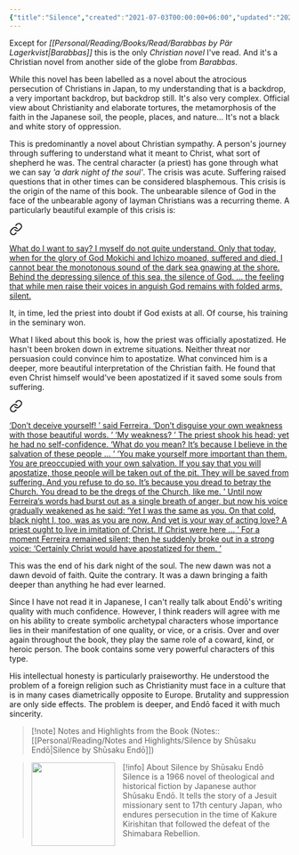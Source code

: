 ```yaml
---
{"title":"Silence","created":"2021-07-03T00:00:00+06:00","updated":"2023-02-13T18:03:38+06:00","read_at":["2022-04-06T00:00:00+06:00"],"read_count":1,"authors":["Shūsaku Endō","William Johnston"],"isbn10":800871863,"status":"Read","rating":5,"reviewed":true,"cover":"https://images-na.ssl-images-amazon.com/images/S/compressed.photo.goodreads.com/books/1503294393i/25200.jpg","dg-metatags":{"og:image":"https://images-na.ssl-images-amazon.com/images/S/compressed.photo.goodreads.com/books/1503294393i/25200.jpg"},"dg-publish":true,"dg-note-icon":2,"tags":["christianity","japanese","novel"],"permalink":"/personal/reading/books/read/silence-by-shusaku-endo/","metatags":{"og:image":"https://images-na.ssl-images-amazon.com/images/S/compressed.photo.goodreads.com/books/1503294393i/25200.jpg"},"dgPassFrontmatter":true,"noteIcon":2}
---
```


Except for *[[Personal/Reading/Books/Read/Barabbas by Pär Lagerkvist\|Barabbas]]* this is the only *Christian novel* I've read. And it's a Christian novel from another side of the globe from *Barabbas*.

While this novel has been labelled as a novel about the atrocious persecution of Christians in Japan, to my understanding that is a backdrop, a very important backdrop, but backdrop still. It's also very complex. Official view about Christianity and elaborate tortures, the metamorphosis of the faith in the Japanese soil, the people, places, and nature… It's not a black and white story of oppression. 

This is predominantly a novel about Christian sympathy. A person's journey through suffering to understand what it meant to Christ, what sort of shepherd he was. The central character (a priest) has gone through what we can say *'a dark night of the soul'*. The crisis was acute. Suffering raised questions that in other times can be considered blasphemous. This crisis is the origin of the name of this book. The unbearable silence of God in the face of the unbearable agony of layman Christians was a recurring theme. A particularly beautiful example of this crisis is:


<div class="transclusion internal-embed is-loaded"><a class="markdown-embed-link" href="/personal/reading/notes-and-highlights/silence-by-shusaku-endo/#f6130b" aria-label="Open link"><svg xmlns="http://www.w3.org/2000/svg" width="24" height="24" viewBox="0 0 24 24" fill="none" stroke="currentColor" stroke-width="2" stroke-linecap="round" stroke-linejoin="round" class="svg-icon lucide-link"><path d="M10 13a5 5 0 0 0 7.54.54l3-3a5 5 0 0 0-7.07-7.07l-1.72 1.71"></path><path d="M14 11a5 5 0 0 0-7.54-.54l-3 3a5 5 0 0 0 7.07 7.07l1.71-1.71"></path></svg></a><div class="markdown-embed">



<u>What do I want to say? I myself do not quite understand. Only that today, when for the glory of God Mokichi and Ichizo moaned, suffered and died, I cannot bear the monotonous sound of the dark sea gnawing at the shore. Behind the depressing silence of this sea, the silence of God. … the feeling that while men raise their voices in anguish God remains with folded arms, silent.</u> 

</div></div>


It, in time, led the priest into doubt if God exists at all. Of course, his training in the seminary won.

What I liked about this book is, how the priest was officially apostatized. He hasn't been broken down in extreme situations. Neither threat nor persuasion could convince him to apostatize. What convinced him is a deeper, more beautiful interpretation of the Christian faith. He found that even Christ himself would've been apostatized if it saved some souls from suffering.


<div class="transclusion internal-embed is-loaded"><a class="markdown-embed-link" href="/personal/reading/notes-and-highlights/silence-by-shusaku-endo/#29faf0" aria-label="Open link"><svg xmlns="http://www.w3.org/2000/svg" width="24" height="24" viewBox="0 0 24 24" fill="none" stroke="currentColor" stroke-width="2" stroke-linecap="round" stroke-linejoin="round" class="svg-icon lucide-link"><path d="M10 13a5 5 0 0 0 7.54.54l3-3a5 5 0 0 0-7.07-7.07l-1.72 1.71"></path><path d="M14 11a5 5 0 0 0-7.54-.54l-3 3a5 5 0 0 0 7.07 7.07l1.71-1.71"></path></svg></a><div class="markdown-embed">



<u>‘Don’t deceive yourself! ’ said Ferreira. ‘Don’t disguise your own weakness with those beautiful words. ’
‘My weakness? ’ The priest shook his head; yet he had no self-confidence. ‘What do you mean? It’s because I believe in the salvation of these people … ’
‘You make yourself more important than them. You are preoccupied with your own salvation. If you say that you will apostatize, those people will be taken out of the pit. They will be saved from suffering. And you refuse to do so. It’s because you dread to betray the Church. You dread to be the dregs of the Church, like me.
’ Until now Ferreira’s words had burst out as a single breath of anger, but now his voice gradually weakened as he said: ‘Yet I was the same as you. On that cold, black night I, too, was as you are now. And yet is your way of acting love? A priest ought to live in imitation of Christ. If Christ were here … ’ For a moment Ferreira remained silent; then he suddenly broke out in a strong voice: ‘Certainly Christ would have apostatized for them. ’</u> 

</div></div>


This was the end of his dark night of the soul. The new dawn was not a dawn devoid of faith. Quite the contrary. It was a dawn bringing a faith deeper than anything he had ever learned.

Since I have not read it in Japanese, I can't really talk about Endō's writing quality with much confidence. However, I think readers will agree with me on his ability to create symbolic archetypal characters whose importance lies in their manifestation of one quality, or vice, or a crisis. Over and over again throughout the book, they play the same role of a coward, kind, or heroic person. The book contains some very powerful characters of this type.

His intellectual honesty is particularly praiseworthy. He understood the problem of a foreign religion such as Christianity must face in a culture that is in many cases diametrically opposite to Europe. Brutality and suppression are only side effects. The problem is deeper, and Endō faced it with much sincerity.

> [!note] Notes and Highlights from the Book
> (Notes:: [[Personal/Reading/Notes and Highlights/Silence by Shūsaku Endō\|Silence by Shūsaku Endō]])

> [!info] About Silence by Shūsaku Endō
> <img src="https://images-na.ssl-images-amazon.com/images/S/compressed.photo.goodreads.com/books/1503294393i/25200.jpg" style="float: left; width: 150px; height: auto; margin-right: 1em;" /> Silence is a 1966 novel of theological and historical fiction by Japanese author Shūsaku Endō. It tells the story of a Jesuit missionary sent to 17th century Japan, who endures persecution in the time of Kakure Kirishitan that followed the defeat of the Shimabara Rebellion.
